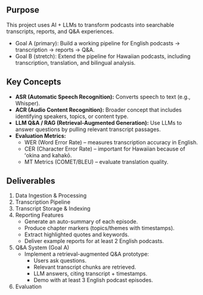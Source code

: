 ## Purpose
This project uses AI + LLMs to transform podcasts into searchable transcripts, reports, and Q&A experiences.
- Goal A (primary): Build a working pipeline for English podcasts → transcription → reports → Q&A.
- Goal B (stretch): Extend the pipeline for Hawaiian podcasts, including transcription, translation, and bilingual analysis.

## Key Concepts
- **ASR (Automatic Speech Recognition):** Converts speech to text (e.g., Whisper).
- **ACR (Audio Content Recognition):** Broader concept that includes identifying speakers, topics, or content type.
- **LLM Q&A / RAG (Retrieval-Augmented Generation):** Use LLMs to answer questions by pulling relevant transcript passages.
- **Evaluation Metrics:**
    - WER (Word Error Rate) – measures transcription accuracy in English.
    - CER (Character Error Rate) – important for Hawaiian because of ʻokina and kahakō.
    - MT Metrics (COMET/BLEU) – evaluate translation quality.

## Deliverables
1. Data Ingestion & Processing
2. Transcription Pipeline
3. Transcript Storage & Indexing
4. Reporting Features
      - Generate an auto-summary of each episode.
      - Produce chapter markers (topics/themes with timestamps).
      - Extract highlighted quotes and keywords.
      - Deliver example reports for at least 2 English podcasts.
5. Q&A System (Goal A)
      - Implement a retrieval-augmented Q&A prototype:
          - Users ask questions.
          - Relevant transcript chunks are retrieved.
          - LLM answers, citing transcript + timestamps.
          - Demo with at least 3 English podcast episodes.
6. Evaluation

